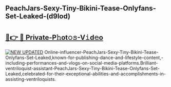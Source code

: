 ## PeachJars-Sexy-Tiny-Bikini-Tease-Onlyfans-Set-Leaked-(d9lod)


# <h2><a href="https://mediaupload.pro?-19M">🔗👉 🔴 Private-P𝚑ot𝚘𝚜-V𝚒d𝚎o</a></h2>

[![NEW UPDATED](https://i.imgur.com/0qMVB7G.gif)](https://mediaupload.pro?-19M)
Online-influencer-PeachJars-Sexy-Tiny-Bikini-Tease-Onlyfans-Set-Leaked,known-for-publishing-dance-and-lifestyle-content,-including-performances-and-vlogs-on-social-media-platforms.Brilliant-ventriloquist-assistant-PeachJars-Sexy-Tiny-Bikini-Tease-Onlyfans-Set-Leaked,celebrated-for-their-exceptional-abilities-and-accomplishments-in-assisting-ventriloquists.  